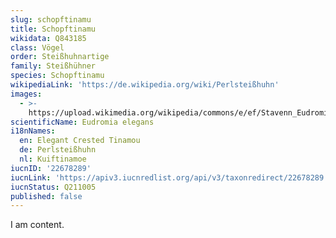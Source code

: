 ```yaml
---
slug: schopftinamu
title: Schopftinamu
wikidata: Q843185
class: Vögel
order: Steißhuhnartige
family: Steißhühner
species: Schopftinamu
wikipediaLink: 'https://de.wikipedia.org/wiki/Perlsteißhuhn'
images:
  - >-
    https://upload.wikimedia.org/wikipedia/commons/e/ef/Stavenn_Eudromia_elegans_00.jpg
scientificName: Eudromia elegans
i18nNames:
  en: Elegant Crested Tinamou
  de: Perlsteißhuhn
  nl: Kuiftinamoe
iucnID: '22678289'
iucnLink: 'https://apiv3.iucnredlist.org/api/v3/taxonredirect/22678289'
iucnStatus: Q211005
published: false
---
```


I am content.
